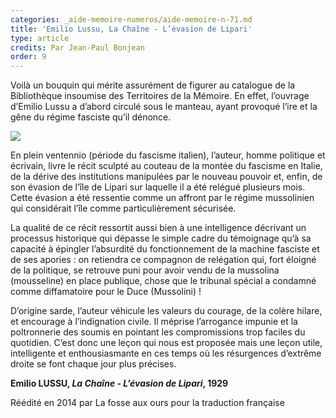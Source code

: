 ```yaml
---
categories: _aide-memoire-numeros/aide-memoire-n-71.md
title: 'Emilio Lussu, La Chaîne - L’évasion de Lipari'
type: article
credits: Par Jean-Paul Bonjean
order: 9
---
```

Voilà un bouquin qui mérite assurément de figurer au catalogue de la Bibliothèque insoumise des Territoires de la Mémoire. En effet, l’ouvrage d’Emilio Lussu a d’abord circulé sous le manteau, ayant provoqué l’ire et la gêne du régime fasciste qu’il dénonce.

![](/assets/uploads/am71_p.8_emiliolussu.jpg)

En plein ventennio (période du fascisme italien), l’auteur, homme politique et écrivain, livre le récit sculpté au couteau de la montée du fascisme en Italie, de la dérive des institutions manipulées par le nouveau pouvoir et, enfin, de son évasion de l’île de Lipari sur laquelle il a été relégué plusieurs mois. Cette évasion a été ressentie comme un affront par le régime mussolinien qui considérait l’île comme particulièrement sécurisée.

La qualité de ce récit ressortit aussi bien à une intelligence décrivant un processus historique qui dépasse le simple cadre du témoignage qu’à sa capacité à épingler l’absurdité du fonctionnement de la machine fasciste et de ses apories : on retiendra ce compagnon de relégation qui, fort éloigné de la politique, se retrouve puni pour avoir vendu de la mussolina (mousseline) en place publique, chose que le tribunal spécial a condamné comme diffamatoire pour le Duce (Mussolini) !

D’origine sarde, l’auteur véhicule les valeurs du courage, de la colère hilare, et encourage à l’indignation civile. Il méprise l’arrogance impunie et la poltronnerie des soumis en pointant les compromissions trop faciles du quotidien. C’est donc une leçon qui nous est proposée mais une leçon utile, intelligente et enthousiasmante en ces temps où les résurgences d’extrême droite se font chaque jour plus précises.

**Emilio LUSSU, _La Chaîne - L’évasion de Lipari_, 1929**

Réédité en 2014 par La fosse aux ours pour la traduction française
